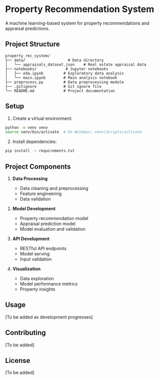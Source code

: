 # Property Recommendation System

A machine learning-based system for property recommendations and appraisal predictions.

## Project Structure

```
property_rec_system/
├── data/                   # Data directory
│   └── appraisals_dataset.json    # Real estate appraisal data
├── notebooks/             # Jupyter notebooks
│   ├── eda.ipynb         # Exploratory data analysis
│   └── main.ipynb        # Main analysis notebook
├── preprocess.py         # Data preprocessing module
├── .gitignore            # Git ignore file
└── README.md             # Project documentation
```

## Setup

1. Create a virtual environment:

```bash
python -m venv venv
source venv/bin/activate  # On Windows: venv\Scripts\activate
```

2. Install dependencies:

```bash
pip install -r requirements.txt
```

## Project Components

1. **Data Processing**

   - Data cleaning and preprocessing
   - Feature engineering
   - Data validation

2. **Model Development**

   - Property recommendation model
   - Appraisal prediction model
   - Model evaluation and validation

3. **API Development**

   - RESTful API endpoints
   - Model serving
   - Input validation

4. **Visualization**
   - Data exploration
   - Model performance metrics
   - Property insights

## Usage

[To be added as development progresses]

## Contributing

[To be added]

## License

[To be added]
